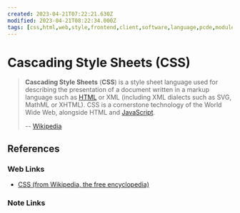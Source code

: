 ```yaml
---
created: 2023-04-21T07:22:21.630Z
modified: 2023-04-21T08:22:34.000Z
tags: [css,html,web,style,frontend,client,software,language,pcde,module16]
---
```

# Cascading Style Sheets (CSS)

>**Cascading Style Sheets** (**CSS**) is a style sheet language used for
>describing the presentation of a document written in
>a markup language such as [HTML][-html] or XML
>(including XML dialects such as SVG, MathML or XHTML).
>CSS is a cornerstone technology of the World Wide Web,
>alongside HTML and [JavaScript][-js].
>
> -- [Wikipedia][wiki-css]

## References

### Web Links

* [CSS (from Wikipedia, the free encyclopedia)][wiki-css]

<!-- Hidden References -->
[wiki-css]: https://en.wikipedia.org/wiki/CSS "CSS (from Wikipedia, the free encyclopedia)"

### Note Links

<!-- Hidden References -->
[-html]: html.md "HyperText Markup Language (HTML)"
[-js]: javascript.md "JavaScript"
